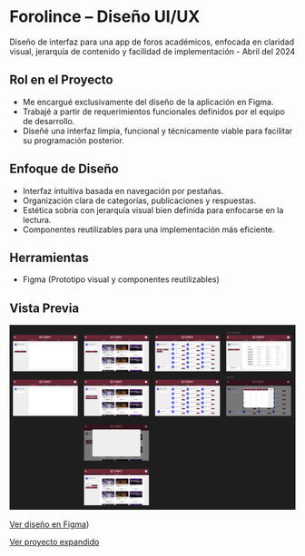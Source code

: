 # Forolince – Diseño UI/UX

Diseño de interfaz para una app de foros académicos, enfocada en claridad visual, jerarquía de contenido y facilidad de implementación - Abril del 2024

## Rol en el Proyecto
- Me encargué exclusivamente del diseño de la aplicación en Figma.
- Trabajé a partir de requerimientos funcionales definidos por el equipo de desarrollo.
- Diseñé una interfaz limpia, funcional y técnicamente viable para facilitar su programación posterior.

## Enfoque de Diseño
- Interfaz intuitiva basada en navegación por pestañas.
- Organización clara de categorías, publicaciones y respuestas.
- Estética sobria con jerarquía visual bien definida para enfocarse en la lectura.
- Componentes reutilizables para una implementación más eficiente.

## Herramientas
- Figma (Prototipo visual y componentes reutilizables)

## Vista Previa
![Forolince Preview](./assets/forolince-preview)

[Ver diseño en Figma](https://www.figma.com/design/kwQtlyLQSHZK9XBSZuesDy/Foro-Lince?node-id=0-1&p=f&t=e4uDvBaQnfxJbU95-0))

[Ver proyecto expandido](./forolince/README.md) <!-- Ajusta esta ruta según tu estructura -->
